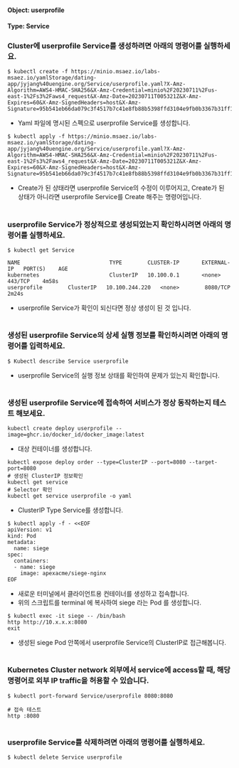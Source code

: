 
#### Object: userprofile
#### Type: Service

### Cluster에 userprofile Service를 생성하려면 아래의 명령어를 실행하세요.

```
$ kubectl create -f https://minio.msaez.io/labs-msaez.io/yamlStorage/dating-app/jyjang%40uengine.org/Service/userprofile.yaml?X-Amz-Algorithm=AWS4-HMAC-SHA256&X-Amz-Credential=minio%2F20230711%2Fus-east-1%2Fs3%2Faws4_request&X-Amz-Date=20230711T005321Z&X-Amz-Expires=60&X-Amz-SignedHeaders=host&X-Amz-Signature=95b541eb66da079c3f4517b7c41e8fb88b5398ffd3104e9fb0b3367b31ff1bcd
```
- Yaml 파일에 명시된 스펙으로 userprofile Service를 생성합니다.  

```
$ kubectl apply -f https://minio.msaez.io/labs-msaez.io/yamlStorage/dating-app/jyjang%40uengine.org/Service/userprofile.yaml?X-Amz-Algorithm=AWS4-HMAC-SHA256&X-Amz-Credential=minio%2F20230711%2Fus-east-1%2Fs3%2Faws4_request&X-Amz-Date=20230711T005321Z&X-Amz-Expires=60&X-Amz-SignedHeaders=host&X-Amz-Signature=95b541eb66da079c3f4517b7c41e8fb88b5398ffd3104e9fb0b3367b31ff1bcd
```
- Create가 된 상태라면 userprofile Service의 수정이 이루어지고, Create가 된 상태가 아니라면 userprofile Service를 Create 해주는 명령어입니다.
#

### userprofile Service가 정상적으로 생성되었는지 확인하시려면 아래의 명령어를 실행하세요.

```
$ kubectl get Service

NAME                            TYPE        CLUSTER-IP       EXTERNAL-IP   PORT(S)    AGE
kubernetes                      ClusterIP   10.100.0.1       <none>        443/TCP    4m58s
userprofile        ClusterIP   10.100.244.220   <none>        8080/TCP   2m24s

```
- userprofile Service가 확인이 되신다면 정상 생성이 된 것 입니다.
#

### 생성된 userprofile Service의 상세 실행 정보를 확인하시려면 아래의 명령어를 입력하세요.

```
$ Kubectl describe Service userprofile
```
- userprofile Service의 실행 정보 상태를 확인하여 문제가 있는지 확인합니다.
#

### 생성된 userprofile Service에 접속하여 서비스가 정상 동작하는지 테스트 해보세요.

```
kubectl create deploy userprofile --image=ghcr.io/docker_id/docker_image:latest
```
- 대상 컨테이너를 생성합니다.  

```
kubectl expose deploy order --type=ClusterIP --port=8080 --target-port=8080
# 생성된 ClusterIP 정보확인
kubectl get service 
# Selector 확인
kubectl get service userprofile -o yaml
```
- ClusterIP Type Service를 생성합니다.

```
$ kubectl apply -f - <<EOF
apiVersion: v1
kind: Pod
metadata:
  name: siege
spec:
  containers:
  - name: siege
    image: apexacme/siege-nginx
EOF
```
- 새로운 터미널에서 클라이언트용 컨테이너를 생성하고 접속합니다.
- 위의 스크립트를 terminal 에 복사하여 siege 라는 Pod 를 생성합니다.  

```
$ kubectl exec -it siege -- /bin/bash
http http://10.x.x.x:8080
exit
```
- 생성된 siege Pod 안쪽에서 userprofile Service의 ClusterIP로 접근해봅니다.
#

### Kubernetes Cluster network 외부에서 service에 access할 때, 해당 명령어로 외부 IP traffic을 허용할 수 있습니다.

```
$ kubectl port-forward Service/userprofile 8080:8080

# 접속 테스트
http :8080
```
#

### userprofile Service를 삭제하려면 아래의 명령어를 실행하세요.

```
$ kubectl delete Service userprofile
```
#

